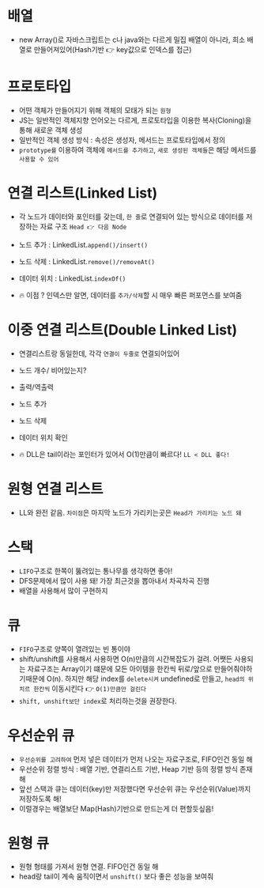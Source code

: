 # 배열

- new Array()로 자바스크립트는 c나 java와는 다르게 밀집 배열이 아니라, 희소 배열로 만들어져있어(Hash기반 👉 key값으로 인덱스를 접근)

# 프로토타입

- 어떤 객체가 만들어지기 위해 객체의 모태가 되는 `원형`
- JS는 일반적인 객체지향 언어오는 다르게, 프로토타입을 이용한 복사(Cloning)을 통해 새로운 객체 생성
- 일반적인 객체 생성 방식 : 속성은 생성자, 메서드는 프로토타입에서 정의
- `prototype를` 이용하여 객체에 `메서드를 추가하고`, `새로 생성된 객체들`은 해당 메서드를 `사용할 수 있어`

# 연결 리스트(Linked List)

- 각 노드가 데이터와 포인터를 갖는데, `한 줄`로 연결되어 있는 방식으로 데이터를 저장하는 자료 구조 `Head 👉 다음 Node`
- 노드 추가 : LinkedList.`append()/insert()`
- 노드 삭제 : LinkedList.`remove()/removeAt()`
- 데이터 위치 : LinkedList.`indexOf()`

- 🔥 이점 ? 인덱스만 알면, 데이터를 `추가/삭제`할 시 매우 빠른 퍼포먼스를 보여줌

# 이중 연결 리스트(Double Linked List)

- 연결리스트랑 동일한데, 각각 `연결이 두줄로` 연결되어있어
- 노드 개수/ 비어있는지?
- 출력/역출력
- 노드 추가
- 노드 삭제
- 데이터 위치 확인

- 🔥 DLL은 tail이라는 포인터가 있어서 O(1)만큼이 빠르다! `LL < DLL 좋다!`

# 원형 연결 리스트

- LL와 완전 같음. `차이점`은 마지막 노드가 가리키는곳은 `Head가 가리키는 노드 돼`

# 스택

- `LIFO`구조로 한쪽이 뚫려있는 통나무를 생각하면 좋아!
- DFS문제에서 많이 사용 돼! 가장 최근것을 뽑아내서 차곡차곡 진행
- 배열을 사용해서 많이 구현하지

# 큐

- `FIFO`구조로 양쪽이 열려있는 빈 통이야
- shift/unshift를 사용해서 사용하면 O(n)만큼의 시간복잡도가 걸려. 어쨋든 사용되는 자료구조는 Array이기 떄문에 모든 아이템을 한칸씩 뒤로/앞으로 만들어줘야하기때문에 O(n). 하지만 해당 index를 `delete시켜` undefined로 만들고, `head의 위치르 한칸씩` 이동시킨다 👉 `O(1)만큼만 걸린다`
- `shift, unshift보단 index`로 처리하는것을 권장한다.

# 우선순위 큐

- `우선순위를 고려하여` 먼저 넣은 데이터가 먼저 나오는 자료구조로, FIFO인건 동일 해
- 우선순위 정렬 방식 : 배열 기반, 연결리스트 기반, Heap 기반 등의 정렬 방식 존재 해
- 앞선 스택과 큐는 데이터(key)만 저장했다면 우선순위 큐는 우선순위(Value)까지 저장하도록 해!
- 이럴경우는 배열보단 Map(Hash)기반으로 만드는게 더 편할듯싶음!

# 원형 큐

- 원형 형태를 가져서 원형 연결. FIFO인건 동일 해
- head랑 tail이 계속 움직이면서 `unshift()` 보다 좋은 성능을 보여줘